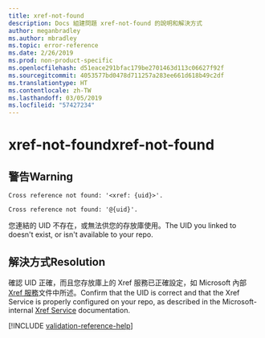 ```yaml
---
title: xref-not-found
description: Docs 組建問題 xref-not-found 的說明和解決方式
author: meganbradley
ms.author: mbradley
ms.topic: error-reference
ms.date: 2/26/2019
ms.prod: non-product-specific
ms.openlocfilehash: d51eace291bfac179be2701463d113c06627f92f
ms.sourcegitcommit: 4053577bd0478d711257a283ee661d618b49c2df
ms.translationtype: HT
ms.contentlocale: zh-TW
ms.lasthandoff: 03/05/2019
ms.locfileid: "57427234"
---
```

# <a name="xref-not-found"></a><span data-ttu-id="8ac9d-103">xref-not-found</span><span class="sxs-lookup"><span data-stu-id="8ac9d-103">xref-not-found</span></span>

## <a name="warning"></a><span data-ttu-id="8ac9d-104">警告</span><span class="sxs-lookup"><span data-stu-id="8ac9d-104">Warning</span></span>

`Cross reference not found: '<xref: {uid}>'.`

`Cross reference not found: '@{uid}'.`

<span data-ttu-id="8ac9d-105">您連結的 UID 不存在，或無法供您的存放庫使用。</span><span class="sxs-lookup"><span data-stu-id="8ac9d-105">The UID you linked to doesn't exist, or isn't available to your repo.</span></span>

## <a name="resolution"></a><span data-ttu-id="8ac9d-106">解決方式</span><span class="sxs-lookup"><span data-stu-id="8ac9d-106">Resolution</span></span>

<span data-ttu-id="8ac9d-107">確認 UID 正確，而且您存放庫上的 Xref 服務已正確設定，如 Microsoft 內部 [Xref 服務](https://review.docs.microsoft.com/en-us/help/onboard/admin/xref-service?branch=master)文件中所述。</span><span class="sxs-lookup"><span data-stu-id="8ac9d-107">Confirm that the UID is correct and that the Xref Service is properly configured on your repo, as described in the Microsoft-internal [Xref Service](https://review.docs.microsoft.com/en-us/help/onboard/admin/xref-service?branch=master) documentation.</span></span>

<!--make sure to add this file to your includes folder and verify the path-->
[!INCLUDE [validation-reference-help](includes/validation-reference-help.md)]
